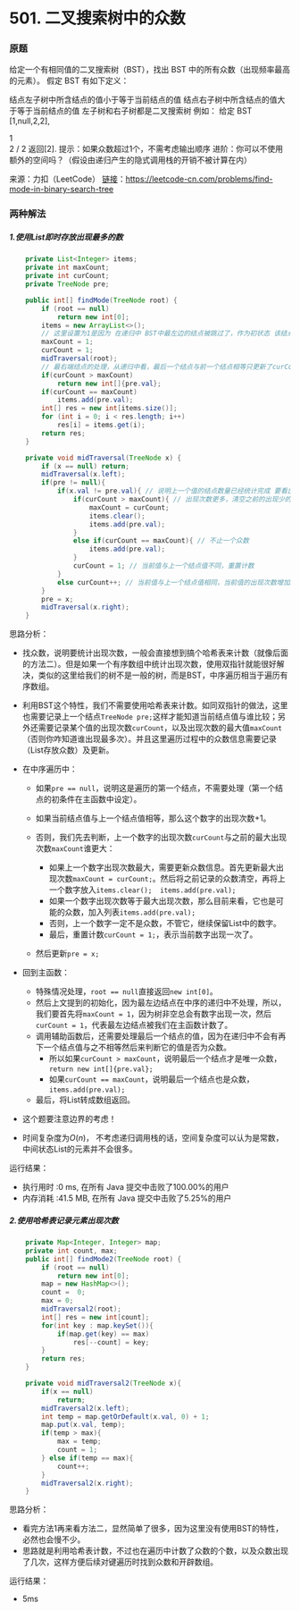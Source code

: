 # 501. 二叉搜索树中的众数

### 原题
给定一个有相同值的二叉搜索树（BST），找出 BST 中的所有众数（出现频率最高的元素）。
假定 BST 有如下定义：

结点左子树中所含结点的值小于等于当前结点的值
结点右子树中所含结点的值大于等于当前结点的值
左子树和右子树都是二叉搜索树
例如：
给定 BST [1,null,2,2],

   1
    \
     2
    /
   2
返回[2].
提示：如果众数超过1个，不需考虑输出顺序
进阶：你可以不使用额外的空间吗？（假设由递归产生的隐式调用栈的开销不被计算在内）

来源：力扣（LeetCode）
[链接](https://leetcode-cn.com/problems/find-mode-in-binary-search-tree)：https://leetcode-cn.com/problems/find-mode-in-binary-search-tree

### 两种解法

##### 1.使用List即时存放出现最多的数

```java
	private List<Integer> items;
    private int maxCount;
    private int curCount;
    private TreeNode pre;

    public int[] findMode(TreeNode root) {
        if (root == null)
            return new int[0];
        items = new ArrayList<>();
        // 这里设置为1是因为 在递归中 BST中最左边的结点被跳过了，作为初状态 该结点值出现一次，记录的出现最多次数一开始也为1
        maxCount = 1;
        curCount = 1;
        midTraversal(root);
        // 最右端结点的处理，从递归中看，最后一个结点与前一个结点相等只更新了curCount的值；不相等则只考虑到倒数第二个结点。
        if(curCount > maxCount)
            return new int[]{pre.val};
        if(curCount == maxCount)
            items.add(pre.val);
        int[] res = new int[items.size()];
        for (int i = 0; i < res.length; i++)
            res[i] = items.get(i);
        return res;
    }

    private void midTraversal(TreeNode x) {
        if (x == null) return;
        midTraversal(x.left);
        if(pre != null){
            if(x.val != pre.val){ // 说明上一个值的结点数量已经统计完成 要看出现次数的情况
                if(curCount > maxCount){ // 出现次数更多，清空之前的出现少的数，更新最大出现次数
                    maxCount = curCount;
                    items.clear();
                    items.add(pre.val);
                }
                else if(curCount == maxCount){ // 不止一个众数
                    items.add(pre.val);
                }
                curCount = 1; // 当前值与上一个结点值不同，重置计数
            }
            else curCount++; // 当前值与上一个结点值相同，当前值的出现次数增加。
        }
        pre = x;
        midTraversal(x.right);
    }
```

思路分析：

* 找众数，说明要统计出现次数，一般会直接想到搞个哈希表来计数（就像后面的方法二）。但是如果一个有序数组中统计出现次数，使用双指针就能很好解决，类似的这里给我们的树不是一般的树，而是BST，中序遍历相当于遍历有序数组。

* 利用BST这个特性，我们不需要使用哈希表来计数。如同双指针的做法，这里也需要记录上一个结点`TreeNode pre;`这样才能知道当前结点值与谁比较；另外还需要记录某个值的出现次数`curCount`，以及出现次数的最大值`maxCount`（否则你咋知道谁出现最多次）。并且这里遍历过程中的众数信息需要记录（List存放众数）及更新。

* 在中序遍历中：

    * 如果`pre == null`，说明这是遍历的第一个结点，不需要处理（第一个结点的初条件在主函数中设定）。

    * 如果当前结点值与上一个结点值相等，那么这个数字的出现次数+1。
    * 否则，我们先去判断，上一个数字的出现次数`curCount`与之前的最大出现次数`maxCount`谁更大：
        * 如果上一个数字出现次数最大，需要更新众数信息。首先更新最大出现次数`maxCount = curCount;`。然后将之前记录的众数清空，再将上一个数字放入`items.clear();  items.add(pre.val);`
        * 如果一个数字出现次数等于最大出现次数，那么目前来看，它也是可能的众数，加入列表`items.add(pre.val);`
        * 否则，上一个数字一定不是众数，不管它，继续保留List中的数字。
        * 最后，重置计数`curCount = 1;`，表示当前数字出现一次了。
    * 然后更新`pre = x;`

* 回到主函数：

    * 特殊情况处理，`root == null`直接返回`new int[0]`。
    * 然后上文提到的初始化，因为最左边结点在中序的递归中不处理，所以，我们要首先将`maxCount = 1`，因为树非空总会有数字出现一次，然后`curCount = 1`，代表最左边结点被我们在主函数计数了。
    * 调用辅助函数后，还需要处理最后一个结点的值，因为在递归中不会有再下一个结点值与之不相等然后来判断它的值是否为众数。
        * 所以如果`curCount > maxCount`，说明最后一个结点才是唯一众数，`return new int[]{pre.val};`
        * 如果`curCount == maxCount`，说明最后一个结点也是众数，`items.add(pre.val);`
    * 最后，将List转成数组返回。

* 这个题要注意边界的考虑！

* 时间复杂度为$O(n)$， 不考虑递归调用栈的话，空间复杂度可以认为是常数，中间状态List的元素并不会很多。

运行结果：
* 执行用时 :0 ms, 在所有 Java 提交中击败了100.00%的用户
* 内存消耗 :41.5 MB, 在所有 Java 提交中击败了5.25%的用户

##### 2.使用哈希表记录元素出现次数

```java
	private Map<Integer, Integer> map;
    private int count, max;
    public int[] findMode2(TreeNode root) {
        if (root == null)
            return new int[0];
        map = new HashMap<>();
        count =  0;
        max = 0;
        midTraversal2(root);
        int[] res = new int[count];
        for(int key : map.keySet()){
            if(map.get(key) == max)
                res[--count] = key;
        }
        return res;
    }

    private void midTraversal2(TreeNode x){
        if(x == null)
            return;
        midTraversal2(x.left);
        int temp = map.getOrDefault(x.val, 0) + 1;
        map.put(x.val, temp);
        if(temp > max){
            max = temp;
            count = 1;
        } else if(temp == max){
            count++;
        }
        midTraversal2(x.right);
    }
```

思路分析：

* 看完方法1再来看方法二，显然简单了很多，因为这里没有使用BST的特性，必然也会慢不少。
* 思路就是利用哈希表计数，不过也在遍历中计数了众数的个数，以及众数出现了几次，这样方便后续对键遍历时找到众数和开辟数组。

运行结果：

* 5ms 